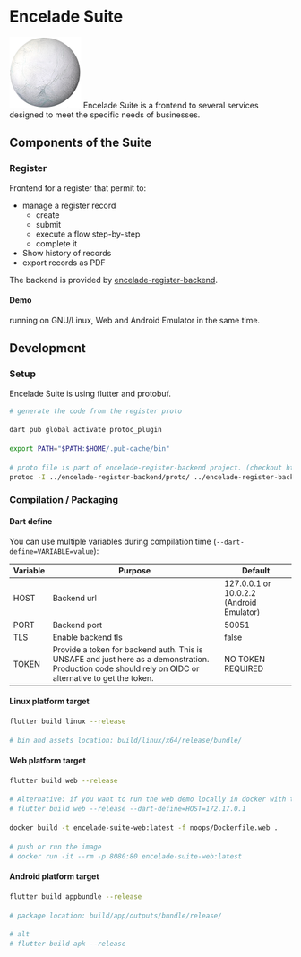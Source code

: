 # Encelade Suite

![encelade illustration](docs/encelade.png) Encelade Suite is a frontend to several services designed to meet the specific needs of businesses.

## Components of the Suite
### Register

Frontend for a register that permit to:

- manage a register record
    - create
    - submit
    - execute a flow step-by-step
    - complete it
- Show history of records
- export records as PDF

The backend is provided by [encelade-register-backend](https://github.com/mickybart/encelade-register-backend).

#### Demo

running on GNU/Linux, Web and Android Emulator in the same time.

## Development

### Setup

Encelade Suite is using flutter and protobuf.

```bash
# generate the code from the register proto

dart pub global activate protoc_plugin

export PATH="$PATH:$HOME/.pub-cache/bin"

# proto file is part of encelade-register-backend project. (checkout https://github.com/mickybart/encelade-register-backend)
protoc -I ../encelade-register-backend/proto/ ../encelade-register-backend/proto/register.proto google/protobuf/timestamp.proto google/protobuf/empty.proto --dart_out=grpc:lib/model/proto
```

### Compilation / Packaging

#### Dart define

You can use multiple variables during compilation time (`--dart-define=VARIABLE=value`):

| Variable | Purpose | Default |
|----------|---------|---------|
| HOST     | Backend url | 127.0.0.1 or 10.0.2.2 (Android Emulator) |
| PORT     | Backend port | 50051 |
| TLS      | Enable backend tls | false |
| TOKEN    | Provide a token for backend auth. This is UNSAFE and just here as a demonstration. Production code should rely on OIDC or alternative to get the token. | NO TOKEN REQUIRED |

#### Linux platform target

```bash
flutter build linux --release

# bin and assets location: build/linux/x64/release/bundle/
```

#### Web platform target

```bash
flutter build web --release

# Alternative: if you want to run the web demo locally in docker with the backend in docker too, use docker host.
# flutter build web --release --dart-define=HOST=172.17.0.1

docker build -t encelade-suite-web:latest -f noops/Dockerfile.web .

# push or run the image
# docker run -it --rm -p 8080:80 encelade-suite-web:latest
```

#### Android platform target

```bash
flutter build appbundle --release

# package location: build/app/outputs/bundle/release/

# alt
# flutter build apk --release
```